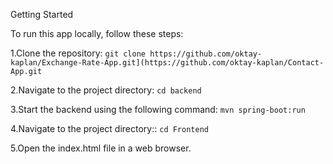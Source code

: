 Getting Started

To run this app locally, follow these steps:

1.Clone the repository: `git clone https://github.com/oktay-kaplan/Exchange-Rate-App.git](https://github.com/oktay-kaplan/Contact-App.git`

2.Navigate to the project directory: `cd backend`

3.Start the backend using the following command: `mvn spring-boot:run`

4.Navigate to the project directory:: `cd Frontend`

5.Open the index.html file in a web browser.

